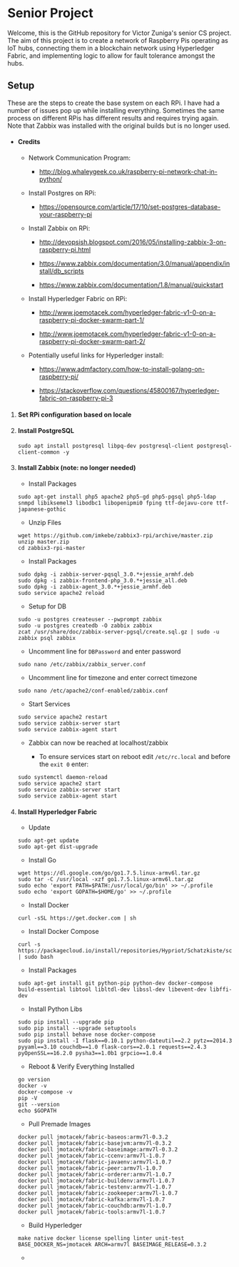 # Senior Project
Welcome, this is the GitHub repository for Victor Zuniga's senior CS project. The aim of this project is to create a network of Raspberry Pis operating as IoT hubs, connecting them in a blockchain network using Hyperledger Fabric, and implementing logic to allow for fault tolerance amongst the hubs.

## Setup
These are the steps to create the base system on each RPi. I have had a number of issues pop up while installing everything.
Sometimes the same process on different RPis has different results and requires trying again. Note that Zabbix was installed
with the original builds but is no longer used.

* #### Credits

  * Network Communication Program:

    * http://blog.whaleygeek.co.uk/raspberry-pi-network-chat-in-python/


  * Install Postgres on RPi:

    * https://opensource.com/article/17/10/set-postgres-database-your-raspberry-pi


  * Install Zabbix on RPi:

    * http://devopsish.blogspot.com/2016/05/installing-zabbix-3-on-raspberry-pi.html

    * https://www.zabbix.com/documentation/3.0/manual/appendix/install/db_scripts

    * https://www.zabbix.com/documentation/1.8/manual/quickstart


  * Install Hyperledger Fabric on RPi:

    * http://www.joemotacek.com/hyperledger-fabric-v1-0-on-a-raspberry-pi-docker-swarm-part-1/

    * http://www.joemotacek.com/hyperledger-fabric-v1-0-on-a-raspberry-pi-docker-swarm-part-2/


  * Potentially useful links for Hyperledger install:

    * https://www.admfactory.com/how-to-install-golang-on-raspberry-pi/

    * https://stackoverflow.com/questions/45800167/hyperledger-fabric-on-raspberry-pi-3


1. #### Set RPi configuration based on locale

1. #### Install PostgreSQL
    `sudo apt install postgresql libpq-dev postgresql-client postgresql-client-common -y`

1. #### Install Zabbix (note: no longer needed)
    * Install Packages
    
    ```
    sudo apt-get install php5 apache2 php5-gd php5-pgsql php5-ldap snmpd libiksemel3 libodbc1 libopenipmi0 fping ttf-dejavu-core ttf-japanese-gothic
    ```

    * Unzip Files
    
    ```
    wget https://github.com/imkebe/zabbix3-rpi/archive/master.zip
    unzip master.zip
    cd zabbix3-rpi-master
    ```

    * Install Packages
  
    ```
    sudo dpkg -i zabbix-server-pqsql_3.0.*+jessie_armhf.deb
    sudo dpkg -i zabbix-frontend-php_3.0.*+jessie_all.deb
    sudo dpkg -i zabbix-agent_3.0.*+jessie_armhf.deb
    sudo service apache2 reload
    ```

    * Setup for DB
  
    ```
    sudo -u postgres createuser --pwprompt zabbix
    sudo -u postgres createdb -O zabbix zabbix
    zcat /usr/share/doc/zabbix-server-pgsql/create.sql.gz | sudo -u zabbix psql zabbix
    ```

    * Uncomment line for `DBPassword` and enter password
  
    ```
    sudo nano /etc/zabbix/zabbix_server.conf
    ```

    * Uncomment line for timezone and enter correct timezone
  
    ```
    sudo nano /etc/apache2/conf-enabled/zabbix.conf
    ```

    * Start Services
  
    ```
    sudo service apache2 restart
    sudo service zabbix-server start
    sudo service zabbix-agent start
    ```

    * Zabbix can now be reached at localhost/zabbix
  
	  * To ensure services start on reboot edit `/etc/rc.local` and before the `exit 0` enter:

    ```
    sudo systemctl daemon-reload
    sudo service apache2 start
    sudo service zabbix-server start
    sudo service zabbix-agent start
    ```

1. #### Install Hyperledger Fabric

    * Update
    
    ```
    sudo apt-get update
    sudo apt-get dist-upgrade
    ```

    * Install Go
    
    ```
    wget https://dl.google.com/go/go1.7.5.linux-armv6l.tar.gz
    sudo tar -C /usr/local -xzf go1.7.5.linux-armv6l.tar.gz
    sudo echo 'export PATH=$PATH:/usr/local/go/bin' >> ~/.profile
    sudo echo 'export GOPATH=$HOME/go' >> ~/.profile
    ```
    * Install Docker
    
    ```
    curl -sSL https://get.docker.com | sh
    ```
    * Install Docker Compose
    
    ```
    curl -s https://packagecloud.io/install/repositories/Hypriot/Schatzkiste/script.deb.sh | sudo bash
    ```
    
    * Install Packages
    
    ```
    sudo apt-get install git python-pip python-dev docker-compose build-essential libtool libltdl-dev libssl-dev libevent-dev libffi-dev 
    ```
    
    * Install Python Libs
    
    ```
    sudo pip install --upgrade pip
    sudo pip install --upgrade setuptools
    sudo pip install behave nose docker-compose
    sudo pip install -I flask==0.10.1 python-dateutil==2.2 pytz==2014.3 pyyaml==3.10 couchdb==1.0 flask-cors==2.0.1 requests==2.4.3 pyOpenSSL==16.2.0 pysha3==1.0b1 grpcio==1.0.4
    ```
    
    * Reboot & Verify Everything Installed
    
    ```
    go version
    docker -v
    docker-compose -v
    pip -V
    git --version
    echo $GOPATH
    ```
    
    * Pull Premade Images
    
    ```
    docker pull jmotacek/fabric-baseos:armv7l-0.3.2
    docker pull jmotacek/fabric-basejvm:armv7l-0.3.2
    docker pull jmotacek/fabric-baseimage:armv7l-0.3.2
    docker pull jmotacek/fabric-ccenv:armv7l-1.0.7
    docker pull jmotacek/fabric-javaenv:armv7l-1.0.7
    docker pull jmotacek/fabric-peer:armv7l-1.0.7
    docker pull jmotacek/fabric-orderer:armv7l-1.0.7
    docker pull jmotacek/fabric-buildenv:armv7l-1.0.7
    docker pull jmotacek/fabric-testenv:armv7l-1.0.7
    docker pull jmotacek/fabric-zookeeper:armv7l-1.0.7
    docker pull jmotacek/fabric-kafka:armv7l-1.0.7
    docker pull jmotacek/fabric-couchdb:armv7l-1.0.7
    docker pull jmotacek/fabric-tools:armv7l-1.0.7
    ```
    
    *  Build Hyperledger
    
    ```
    make native docker license spelling linter unit-test BASE_DOCKER_NS=jmotacek ARCH=armv7l BASEIMAGE_RELEASE=0.3.2
    ```
    
    * 
